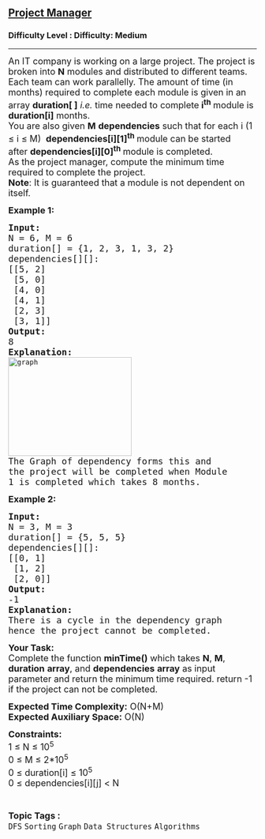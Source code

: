 <h2><a href="https://www.geeksforgeeks.org/problems/project-manager--141631/1?page=13&difficulty=Medium&status=unsolved&sortBy=submissions">Project Manager</a></h2><h3>Difficulty Level : Difficulty: Medium</h3><hr><div class="problems_problem_content__Xm_eO"><p><span style="font-size:18px">An IT company is working on a large project. The project is broken into <strong>N</strong> modules and distributed to different teams. Each team can work parallelly. The amount of time (in months) required to complete each module is given in an array <strong>duration[ ]</strong>&nbsp;<em>i.e.</em> time needed to complete<strong> i<sup>th</sup>&nbsp;</strong>module is <strong>duration[i]</strong> months.&nbsp;<br>
You are also given&nbsp;<strong>M</strong> <strong>dependencies</strong>&nbsp;such that for each i (1 ≤ i ≤ M)&nbsp;&nbsp;<strong>dependencies[i][1]<sup>th</sup> </strong>module can be started after&nbsp;<strong>dependencies[i][0]<sup>th</sup> </strong>module is completed.<br>
As the project manager, compute the minimum time required to complete the project.<br>
<strong>Note</strong>: It is guaranteed that a module is not dependent on itself.</span></p>

<p><span style="font-size:18px"><strong>Example 1:</strong></span></p>

<pre><span style="font-size:18px"><strong>Input:</strong>
N = 6, M = 6
duration[] = {1, 2, 3, 1, 3, 2}
dependencies[][]:
[[5, 2]
 [5, 0]
 [4, 0]&nbsp;
 [4, 1]
 [2, 3]
 [3, 1]]
<strong>Output:</strong> 
8
<strong>Explanation: </strong>
</span><img alt="graph" src="https://media.geeksforgeeks.org/wp-content/cdn-uploads/graph.png" style="height:200px; width:250px">
<span style="font-size:18px">The Graph of dependency forms this and 
the project will be completed when Module 
1 is completed which takes 8 months.</span>
</pre>

<p><span style="font-size:18px"><strong>Example 2:</strong></span></p>

<pre><span style="font-size:18px"><strong>Input:</strong>
N = 3, M = 3
duration[] = {5, 5, 5}
dependencies[][]:
[[0, 1]
 [1, 2]
 [2, 0]]
<strong>Output:</strong> 
-1
<strong>Explanation: </strong>
There is a cycle in the dependency graph 
hence the project cannot be completed.</span>
</pre>

<p><span style="font-size:18px"><strong>Your Task:</strong><br>
Complete the function <strong>minTime()</strong> which takes <strong>N</strong>, <strong>M</strong>, <strong>duration</strong> <strong>array</strong>, and <strong>dependencies</strong> <strong>array</strong> as input parameter and return the minimum time required. return -1 if the project can not be completed.&nbsp;</span></p>

<p><span style="font-size:18px"><strong>Expected Time Complexity:</strong> O(N+M)<br>
<strong>Expected Auxiliary Space:</strong> O(N)</span></p>

<p><span style="font-size:18px"><strong>Constraints:</strong><br>
1 ≤&nbsp;N ≤&nbsp;10<sup>5</sup><br>
0 ≤&nbsp;M ≤&nbsp;2*10<sup>5</sup><br>
0 ≤&nbsp;duration[i] ≤&nbsp;10<sup>5</sup><br>
0 ≤&nbsp;dependencies[i][j]&nbsp;&lt;&nbsp;N</span></p>
</div><br><p><span style=font-size:18px><strong>Topic Tags : </strong><br><code>DFS</code>&nbsp;<code>Sorting</code>&nbsp;<code>Graph</code>&nbsp;<code>Data Structures</code>&nbsp;<code>Algorithms</code>&nbsp;